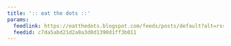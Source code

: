 ```yaml
---
title: ':: eat the dots ::'
params:
  feedlink: https://eatthedots.blogspot.com/feeds/posts/default?alt=rss
  feedid: c7da5abd21d2a8a3d0d1390d1ff3b011
---
```

